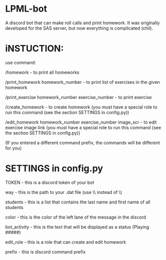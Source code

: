 # LPML-bot
A discord bot that can make roll calls and print homework. It was originally developed for the SAS server, but now everything is complicated (chil).

# iNSTUCTION:
use command:

/homework - to print all homeworks

/print_homework homework_number - to print list of exercises in the given homework

/print_exercise homework_number exercise_number - to print exercise

/create_homework - to create homework (you must have a special role to run this command (see the section SETTINGS in config.py))

/edit_homework homework_number exercise_number image_scr - to edit exercise image link (you must have a special role to run this command (see the section SETTINGS in config.py))

(If you entered a different command prefix, the commands will be different for you)

# SETTINGS in config.py
TOKEN - this is a discord token of your bot

way - this is the path to your .dat file (use \\\\ instead of \\)

students - this is a list that contains the last name and first name of all students

color - this is the color of the left lane of the message in the discord

bot_activity - this is the text that will be displayed as a status (Playing #####)

edit_role - this is a role that can create and edit homework

prefix - this is discord command prefix

